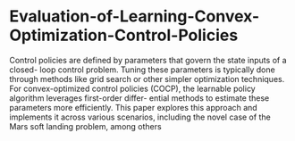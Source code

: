# Evaluation-of-Learning-Convex-Optimization-Control-Policies
Control policies are defined by parameters that govern the state inputs of a closed- loop control problem. Tuning these parameters is typically done through methods like grid search or other simpler optimization techniques. For convex-optimized control policies (COCP), the learnable policy algorithm leverages first-order differ- ential methods to estimate these parameters more efficiently. This paper explores this approach and implements it across various scenarios, including the novel case of the Mars soft landing problem, among others
